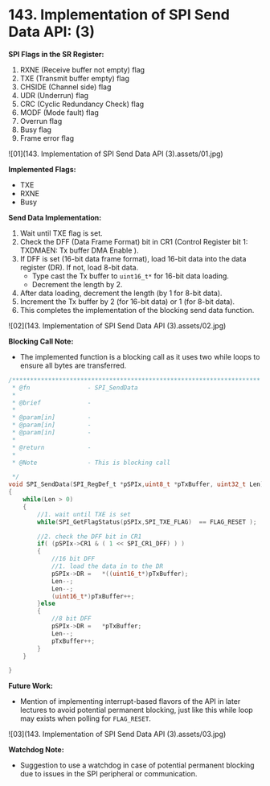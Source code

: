 # 143. Implementation of SPI Send Data API: (3)



**SPI Flags in the SR Register:**

1. RXNE (Receive buffer not empty) flag
2. TXE (Transmit buffer empty) flag
3. CHSIDE (Channel side) flag
4. UDR (Underrun) flag
5. CRC (Cyclic Redundancy Check) flag
6. MODF (Mode fault) flag
7. Overrun flag
8. Busy flag
9. Frame error flag

![01](143. Implementation of SPI Send Data API (3).assets/01.jpg)

**Implemented Flags:**

- TXE
- RXNE
- Busy

**Send Data Implementation:**

1. Wait until TXE flag is set.
2. Check the DFF (Data Frame Format) bit in CR1 (Control Register bit 1: TXDMAEN: Tx buffer DMA Enable ).
3. If DFF is set (16-bit data frame format), load 16-bit data into the data register (DR). If not, load 8-bit data.
   - Type cast the Tx buffer to `uint16_t*` for 16-bit data loading.
   - Decrement the length by 2.
4. After data loading, decrement the length (by 1 for 8-bit data).
5. Increment the Tx buffer by 2 (for 16-bit data) or 1 (for 8-bit data).
6. This completes the implementation of the blocking send data function.

![02](143. Implementation of SPI Send Data API (3).assets/02.jpg)

**Blocking Call Note:**

- The implemented function is a blocking call as it uses two while loops to ensure all bytes are transferred.

```c
/*********************************************************************
 * @fn      		  - SPI_SendData
 *
 * @brief             -
 *
 * @param[in]         -
 * @param[in]         -
 * @param[in]         -
 *
 * @return            -
 *
 * @Note              - This is blocking call

 */
void SPI_SendData(SPI_RegDef_t *pSPIx,uint8_t *pTxBuffer, uint32_t Len)
{
	while(Len > 0)
	{
		//1. wait until TXE is set
		while(SPI_GetFlagStatus(pSPIx,SPI_TXE_FLAG)  == FLAG_RESET );

		//2. check the DFF bit in CR1
		if( (pSPIx->CR1 & ( 1 << SPI_CR1_DFF) ) )
		{
			//16 bit DFF
			//1. load the data in to the DR
			pSPIx->DR =   *((uint16_t*)pTxBuffer);
			Len--;
			Len--;
			(uint16_t*)pTxBuffer++;
		}else
		{
			//8 bit DFF
			pSPIx->DR =   *pTxBuffer;
			Len--;
			pTxBuffer++;
		}
	}

}
```

**Future Work:**

- Mention of implementing interrupt-based flavors of the API in later lectures to avoid potential permanent blocking, just like this while loop may exists when polling for `FLAG_RESET`.

![03](143. Implementation of SPI Send Data API (3).assets/03.jpg)

**Watchdog Note:**

- Suggestion to use a watchdog in case of potential permanent blocking due to issues in the SPI peripheral or communication.